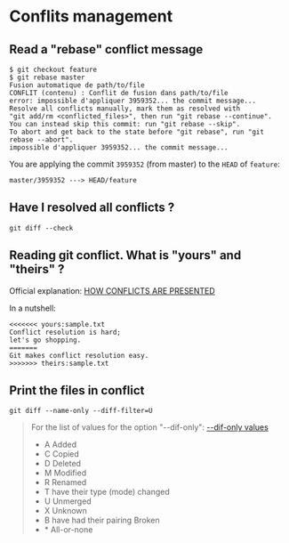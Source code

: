 # Conflits management

## Read a "rebase" conflict message

```shell
$ git checkout feature
$ git rebase master
Fusion automatique de path/to/file
CONFLIT (contenu) : Conflit de fusion dans path/to/file
error: impossible d'appliquer 3959352... the commit message...
Resolve all conflicts manually, mark them as resolved with
"git add/rm <conflicted_files>", then run "git rebase --continue".
You can instead skip this commit: run "git rebase --skip".
To abort and get back to the state before "git rebase", run "git rebase --abort".
impossible d'appliquer 3959352... the commit message...
```

You are applying the commit `3959352` (from master) to the `HEAD` of `feature`:

    master/3959352 ---> HEAD/feature

## Have I resolved all conflicts ?

```shell
git diff --check
```

## Reading git conflict. What is "yours" and "theirs" ?

Official explanation: [HOW CONFLICTS ARE PRESENTED](https://git-scm.com/docs/git-merge#_how_conflicts_are_presented)

In a nutshell:

    <<<<<<< yours:sample.txt
    Conflict resolution is hard;
    let's go shopping.
    =======
    Git makes conflict resolution easy.
    >>>>>>> theirs:sample.txt

## Print the files in conflict

```shell
git diff --name-only --diff-filter=U
```

> For the list of values for the option "--dif-only": [--dif-only values](https://stackoverflow.com/questions/6879501/filter-git-diff-by-type-of-change)
>
> * A Added
> * C Copied
> * D Deleted
> * M Modified
> * R Renamed
> * T have their type (mode) changed
> * U Unmerged
> * X Unknown
> * B have had their pairing Broken
> * \* All-or-none

